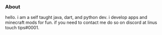 ### About

hello. i am a self taught java, dart, and python dev. i develop apps and minecraft mods for fun. if you need to contact me do so on discord at linus touch tips#0001.
